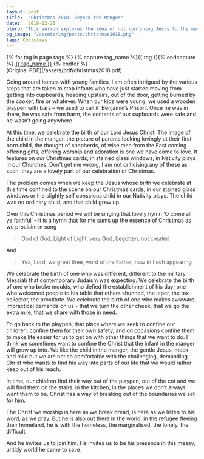 ```yaml
---
layout: post
title:  "Christmas 2018: Beyond the Manger"
date:   2018-12-25
blurb: "This sermon explores the idea of not confining Jesus to the manger scene, but acknowledging his growth into a challenging, demanding Christ. It emphasizes the need to see Christ not only in the church but also in the world, particularly among the marginalized. The sermon challenges us to join Christ in his mission in this messy, untidy world."
og_image: "/assets/img/posts/christmas2018.png"
tags: Christmas
---    
```

<div class="tag-pills">
  {% for tag in page.tags %}
    {% capture tag_name %}{{ tag }}{% endcapture %}
    <a href="{{ site.baseurl }}/tag/{{ tag_name }}" class="tag-pill">{{ tag_name }}</a>
  {% endfor %}
</div>
[Original PDF](/assets/pdf/christmas2018.pdf)

Going around homes with young families, I am often intrigued by the various steps that are taken to stop infants who have just started moving from getting into cupboards, heading upstairs, out of the door, getting burned by the cooker, fire or whatever. When our kids were young, we used a wooden playpen with bars – we used to call it ‘Benjamin’s Prison’. Once he was in there, he was safe from harm, the contents of our cupboards were safe and he wasn’t going anywhere.

At this time, we celebrate the birth of our Lord Jesus Christ. The image of the child in the manger, the picture of parents looking lovingly at their first born child, the thought of shepherds, of wise men from the East coming offering gifts, offering worship and adoration is one we have come to love. It features on our Christmas cards, in stained glass windows, in Nativity plays in our Churches. Don’t get me wrong, I am not criticising any of these as such, they are a lovely part of our celebration of Christmas.

The problem comes when we keep the Jesus whose birth we celebrate at this time confined to the scene on our Christmas cards, in our stained glass windows or the slightly self conscious child in our Nativity plays. The child was no ordinary child, and that child grew up.

Over this Christmas period we will be singing that lovely hymn ‘O come all ye faithful’ – it is a hymn that for me sums up the essence of Christmas as we proclaim in song

> God of God,
> Light of Light,
> very God,
> begotten, not created

And

> Yea, Lord, we greet thee,
> word of the Father,
> now in flesh appearing

We celebrate the birth of one who was different, different to the military Messiah that contemporary Judaism was expecting. We celebrate the birth of one who broke moulds, who defied the establishment of his day; one who welcomed people to his table that others shunned, the leper, the tax collector, the prostitute. We celebrate the birth of one who makes awkward, impractical demands on us - that we turn the other cheek, that we go the extra mile, that we share with those in need.

To go back to the playpen, that place where we seek to confine our children; confine them for their own safety, and on occasions confine them to make life easier for us to get on with other things that we want to do. I think we sometimes want to confine the Christ that the infant in the manger will grow up into. We like the child in the manger, the gentle Jesus, meek and mild but we are not so comfortable with the challenging, demanding Christ who wants to find his way into parts of our life that we would rather keep out of his reach.

In time, our children find their way out of the playpen, out of the cot and we will find them on the stairs, in the kitchen, in the places we don’t always want them to be. Christ has a way of breaking out of the boundaries we set for him.

The Christ we worship is here as we break bread, is here as we listen to his word, as we pray. But he is also out there in the world, in the refugee fleeing their homeland, he is with the homeless, the marginalised, the lonely, the difficult.

And he invites us to join him. He invites us to be his presence in this messy, untidy world he came to save.
